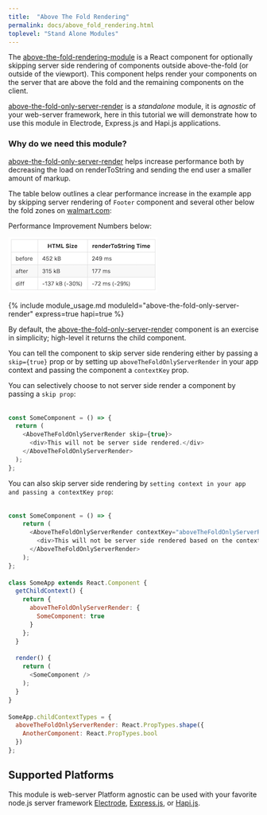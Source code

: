 ```yaml
---
title:  "Above The Fold Rendering"
permalink: docs/above_fold_rendering.html
toplevel: "Stand Alone Modules"
---
```


The [above-the-fold-rendering-module](https://github.com/electrode-io/above-the-fold-only-server-render) is a React component for optionally skipping server side rendering of components outside above-the-fold (or outside of the viewport). This component helps render your components on the server that are above the fold and the remaining components on the client.

[above-the-fold-only-server-render](https://github.com/electrode-io/above-the-fold-only-server-render) is a *standalone* module, it is *agnostic* of your web-server framework, here in this tutorial we will demonstrate how to use this module in Electrode, Express.js and Hapi.js applications.

### Why do we need this module?

[above-the-fold-only-server-render](https://github.com/electrode-io/above-the-fold-only-server-render) helps increase performance both by decreasing the load on renderToString and sending the end user a smaller amount of markup.

The table below outlines a clear performance increase in the example app by skipping server rendering of `Footer` component and several other below the fold zones on [walmart.com](http://www.walmart.com):

Performance Improvement Numbers below:

![above-the-fold-table](/img/above-the-fold-table.png)

{% include module_usage.md moduleId="above-the-fold-only-server-render" express=true hapi=true %}

By default, the [above-the-fold-only-server-render](https://github.com/electrode-io/above-the-fold-only-server-render) component is an exercise in simplicity; high-level it returns the child component.

You can tell the component to skip server side rendering either by passing a `skip={true}` prop or by setting up `aboveTheFoldOnlyServerRender` in your app context and passing the component a `contextKey` prop.

You can selectively choose to not server side render a component by passing a `skip prop`:

```js

const SomeComponent = () => {
  return (
    <AboveTheFoldOnlyServerRender skip={true}>
      <div>This will not be server side rendered.</div>
    </AboveTheFoldOnlyServerRender>
  );
};

```

You can also skip server side rendering by `setting context in your app and passing a contextKey prop`:

```js

const SomeComponent = () => {
    return (
      <AboveTheFoldOnlyServerRender contextKey="aboveTheFoldOnlyServerRender.SomeComponent">
        <div>This will not be server side rendered based on the context.</div>
      </AboveTheFoldOnlyServerRender>
    );
};

class SomeApp extends React.Component {
  getChildContext() {
    return {
      aboveTheFoldOnlyServerRender: {
        SomeComponent: true
      }
    };
  }

  render() {
    return (
      <SomeComponent />
    );
  }
}

SomeApp.childContextTypes = {
  aboveTheFoldOnlyServerRender: React.PropTypes.shape({
    AnotherComponent: React.PropTypes.bool
  })
};

```

## Supported Platforms

This module is web-server Platform agnostic can be used with your favorite node.js server framework [Electrode](https://github.com/electrode-io/electrode-boilerplate-universal-react-node), [Express.js](https://github.com/electrode-io/express-example-with-standalone-electrode-modules), or [Hapi.js](https://github.com/electrode-io/hapijs-example-with-standalone-electrode-modules).
